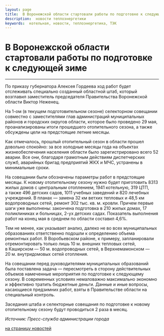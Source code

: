 ```yaml
---
layout: page
title:  В Воронежской области стартовали работы по подготовке к следующей зиме
description:  новости теплоэнергетики
keywords:  котельная, новости, теплоэнергетика, ТЭК
---
```


# В Воронежской области стартовали работы по подготовке к следующей зиме

****

По приказу губернатора Алексея Гордеева ход работ будет отслеживать специально
созданный областной штаб, который возглавил заместитель председателя
Правительства Воронежской области Виктор Неженец.

На 1-ом (в текущем подготовительном сезоне) селекторном совещании совместно с
заместителями глав администраций муниципальных районов и городских округов
области, которое было проведено 29 мая, проанализированы итоги прошедшего
отопительного сезона, а также обсуждены цели на предстоящие летние месяцы.

Как отмечалось, прошлый отопительный сезон в области прошел довольно спокойно:
за все холодные месяцы года на объектах жизнеобеспечения населения области
было зарегистрировано всего 52 аварии. Все они, благодаря грамотным действиям
диспетчерских служб, аварийных бригад предприятий ЖКХ и МЧС, устранены в
минимальные сроки.

На совещании были обозначены параметры работ в предстоящие месяцы. К новому
отопительному сезону нужно будет приготовить 8313 жилых домов с центральным
отоплением, 1941 котельную, 319 ЦТП, а также 496 детских садов, 1011 учебных
заведений и 820 лечебных учреждений. В планах — замена 32 км ветхих тепловых и
48,5 км водопроводных сетей, ремонт 302 тыс. кв. м. кровли. Причем первые шаги
уже выполнены: закончена подготовка в 210 жилых домах, 17 поликлиниках и
больницах, 2-ух детских садах. Показатель выполнения работ на конец мая в
среднем по области составил 4,6%.

Тем не менее, как указывает анализ, далеко не во всех муниципальных
образованиях ответственно подошли к определению объема ремонтных работ. В
Воробьевском районе, к примеру, запланировали отремонтировать только лишь 10
м. внешних тепловых сетей, в Каширском — 50 м. водопроводных сетей, в
Верхнемамонском — 20 м. внутридомовых сетей отопления.

На совещании перед руководителями муниципальных образований была поставлена
задача — пересмотреть в сторону действительных объемов намеченные мероприятия
по подготовке к следующему сезону. В современных условиях немаловажно
максимально экономно и эффективно тратить бюджетные деньги. Данные и иные
вопросы, касающиеся предзимних работ, взяты в Правительстве области на
специальный контроль.

Заседания штаба и селекторные совещания по подготовке к новому отопительному
сезону будут проводиться 2 раза в месяц.

_Источник: Пресс-служба администрации города_

[на страницу новостей](/news.shtml)

